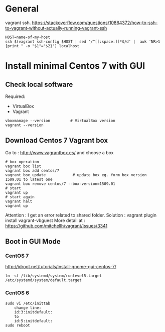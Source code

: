 # General

vagrant ssh.
https://stackoverflow.com/questions/10864372/how-to-ssh-to-vagrant-without-actually-running-vagrant-ssh

~~~
HOST=name-of-my-host
ssh $(vagrant ssh-config $HOST | sed '/^[[:space:]]*$/d' |  awk 'NR>1 {print " -o "$1"="$2}') localhost
~~~

# Install minimal Centos 7 with GUI

## Check local software
Required:
- VirtualBox
- Vagrant

~~~
vboxmanage --version         # VirtualBox version
vagrant --version
~~~

## Download Centos 7 Vagrant box

Go to : http://www.vagrantbox.es/ and choose a box

~~~
# box operation
vagrant box list
vagrant box add centos/7
vagrant box update            # update box eg. form box version 1509.01 to latest one
vagrant box remove centos/7 --box-version=1509.01
# start
vagrant up
# start again
vagrant halt
vagrant up
~~~

Attention : I get an error related to shared folder. 
Solution :
vagrant plugin install vagrant-vbguest
More detail at : https://github.com/mitchellh/vagrant/issues/3341 


## Boot in GUI Mode

### CentOS 7
http://idroot.net/tutorials/install-gnome-gui-centos-7/

~~~
ln -sf /lib/systemd/system/runlevel5.target /etc/systemd/system/default.target
~~~

### CentOS 6

~~~
sudo vi /etc/inittab
	change line:
	id:3:initdefault:
	to
	id:5:initdefault:
sudo reboot
~~~
